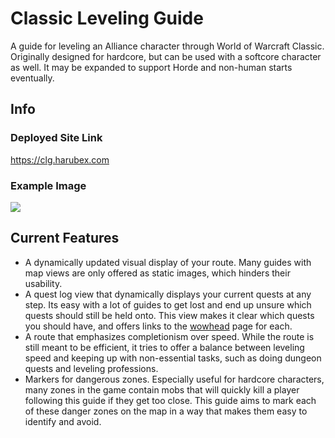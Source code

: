 # Classic Leveling Guide

A guide for leveling an Alliance character through World of Warcraft Classic. Originally designed for hardcore, but can be used with a softcore character as well. It may be expanded to support Horde and non-human starts eventually.

## Info

### Deployed Site Link
https://clg.harubex.com

### Example Image
<kbd>
  <img src="https://github.com/Harubex/classic-leveling-guide/assets/4613571/1d58be04-6764-47e2-be84-40a9f93047ae">
</kbd>

## Current Features
* A dynamically updated visual display of your route. Many guides with map views are only offered as static images, which hinders their usability.
* A quest log view that dynamically displays your current quests at any step. Its easy with a lot of guides to get lost and end up unsure which quests should still be held onto. This view makes it clear which quests you should have, and offers links to the [wowhead](https://classic.wowhead.com) page for each.
* A route that emphasizes completionism over speed. While the route is still meant to be efficient, it tries to offer a balance between leveling speed and keeping up with non-essential tasks, such as doing dungeon quests and leveling professions.
* Markers for dangerous zones. Especially useful for hardcore characters, many zones in the game contain mobs that will quickly kill a player following this guide if they get too close. This guide aims to mark each of these danger zones on the map in a way that makes them easy to identify and avoid.
